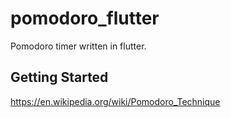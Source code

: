 # pomodoro_flutter
Pomodoro timer written in flutter.

## Getting Started

https://en.wikipedia.org/wiki/Pomodoro_Technique